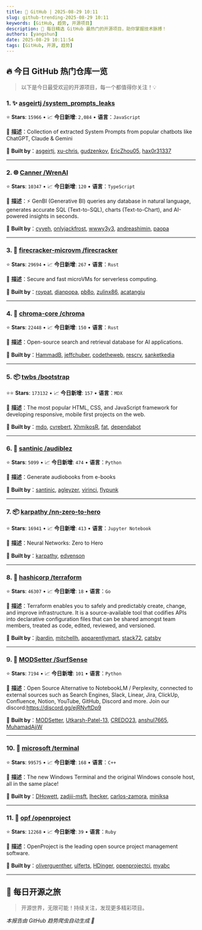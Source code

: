 ```yaml
---
title: 🚀 GitHub | 2025-08-29 10:11
slug: github-trending-2025-08-29 10:11
keywords: [GitHub, 趋势, 开源项目]
description: 🌟 每日精选 GitHub 最热门的开源项目，助你掌握技术脉搏！
authors: [yangshun]
date: 2025-08-29 10:11:54
tags: [GitHub, 开源, 趋势]
---
```


## 🔥 今日 GitHub 热门仓库一览

> 以下是今日最受欢迎的开源项目，每一个都值得你关注！💡

### 1. ✨ [asgeirtj /system_prompts_leaks](https://github.com/asgeirtj/system_prompts_leaks)

⭐ **Stars**: `15966`   •   📈 **今日新增**: `2,084`   •   **语言**：`JavaScript`

📝 **描述**：Collection of extracted System Prompts from popular chatbots like ChatGPT, Claude & Gemini

🤝 **Built by**：[asgeirtj](https://github.com/asgeirtj), [xu-chris](https://github.com/xu-chris), [gudzenkov](https://github.com/gudzenkov), [EricZhou05](https://github.com/EricZhou05), [hax0r31337](https://github.com/hax0r31337)

---

### 2. 🌐 [Canner /WrenAI](https://github.com/Canner/WrenAI)

⭐ **Stars**: `10347`   •   📈 **今日新增**: `120`   •   **语言**：`TypeScript`

📝 **描述**：⚡️ GenBI (Generative BI) queries any database in natural language, generates accurate SQL (Text-to-SQL), charts (Text-to-Chart), and AI-powered insights in seconds.

🤝 **Built by**：[cyyeh](https://github.com/cyyeh), [onlyjackfrost](https://github.com/onlyjackfrost), [wwwy3y3](https://github.com/wwwy3y3), [andreashimin](https://github.com/andreashimin), [paopa](https://github.com/paopa)

---

### 3. 🦀 [firecracker-microvm /firecracker](https://github.com/firecracker-microvm/firecracker)

⭐ **Stars**: `29694`   •   📈 **今日新增**: `267`   •   **语言**：`Rust`

📝 **描述**：Secure and fast microVMs for serverless computing.

🤝 **Built by**：[roypat](https://github.com/roypat), [dianpopa](https://github.com/dianpopa), [pb8o](https://github.com/pb8o), [zulinx86](https://github.com/zulinx86), [acatangiu](https://github.com/acatangiu)

---

### 4. 🦀 [chroma-core /chroma](https://github.com/chroma-core/chroma)

⭐ **Stars**: `22448`   •   📈 **今日新增**: `150`   •   **语言**：`Rust`

📝 **描述**：Open-source search and retrieval database for AI applications.

🤝 **Built by**：[HammadB](https://github.com/HammadB), [jeffchuber](https://github.com/jeffchuber), [codetheweb](https://github.com/codetheweb), [rescrv](https://github.com/rescrv), [sanketkedia](https://github.com/sanketkedia)

---

### 5. 📦 [twbs /bootstrap](https://github.com/twbs/bootstrap)

⭐⭐ **Stars**: `173132`   •   📈 **今日新增**: `157`   •   **语言**：`MDX`

📝 **描述**：The most popular HTML, CSS, and JavaScript framework for developing responsive, mobile first projects on the web.

🤝 **Built by**：[mdo](https://github.com/mdo), [cvrebert](https://github.com/cvrebert), [XhmikosR](https://github.com/XhmikosR), [fat](https://github.com/fat), [dependabot](https://github.com/dependabot)

---

### 6. 🐍 [santinic /audiblez](https://github.com/santinic/audiblez)

⭐ **Stars**: `5099`   •   📈 **今日新增**: `474`   •   **语言**：`Python`

📝 **描述**：Generate audiobooks from e-books

🤝 **Built by**：[santinic](https://github.com/santinic), [agleyzer](https://github.com/agleyzer), [virinci](https://github.com/virinci), [flypunk](https://github.com/flypunk)

---

### 7. 📦 [karpathy /nn-zero-to-hero](https://github.com/karpathy/nn-zero-to-hero)

⭐ **Stars**: `16941`   •   📈 **今日新增**: `413`   •   **语言**：`Jupyter Notebook`

📝 **描述**：Neural Networks: Zero to Hero

🤝 **Built by**：[karpathy](https://github.com/karpathy), [edvenson](https://github.com/edvenson)

---

### 8. 🚦 [hashicorp /terraform](https://github.com/hashicorp/terraform)

⭐ **Stars**: `46307`   •   📈 **今日新增**: `18`   •   **语言**：`Go`

📝 **描述**：Terraform enables you to safely and predictably create, change, and improve infrastructure. It is a source-available tool that codifies APIs into declarative configuration files that can be shared amongst team members, treated as code, edited, reviewed, and versioned.

🤝 **Built by**：[jbardin](https://github.com/jbardin), [mitchellh](https://github.com/mitchellh), [apparentlymart](https://github.com/apparentlymart), [stack72](https://github.com/stack72), [catsby](https://github.com/catsby)

---

### 9. 🐍 [MODSetter /SurfSense](https://github.com/MODSetter/SurfSense)

⭐ **Stars**: `7194`   •   📈 **今日新增**: `101`   •   **语言**：`Python`

📝 **描述**：Open Source Alternative to NotebookLM / Perplexity, connected to external sources such as Search Engines, Slack, Linear, Jira, ClickUp, Confluence, Notion, YouTube, GitHub, Discord and more. Join our discord:https://discord.gg/ejRNvftDp9

🤝 **Built by**：[MODSetter](https://github.com/MODSetter), [Utkarsh-Patel-13](https://github.com/Utkarsh-Patel-13), [CREDO23](https://github.com/CREDO23), [anshul7665](https://github.com/anshul7665), [MuhamadAjiW](https://github.com/MuhamadAjiW)

---

### 10. 🔧 [microsoft /terminal](https://github.com/microsoft/terminal)

⭐ **Stars**: `99575`   •   📈 **今日新增**: `168`   •   **语言**：`C++`

📝 **描述**：The new Windows Terminal and the original Windows console host, all in the same place!

🤝 **Built by**：[DHowett](https://github.com/DHowett), [zadjii-msft](https://github.com/zadjii-msft), [lhecker](https://github.com/lhecker), [carlos-zamora](https://github.com/carlos-zamora), [miniksa](https://github.com/miniksa)

---

### 11. 💎 [opf /openproject](https://github.com/opf/openproject)

⭐ **Stars**: `12268`   •   📈 **今日新增**: `39`   •   **语言**：`Ruby`

📝 **描述**：OpenProject is the leading open source project management software.

🤝 **Built by**：[oliverguenther](https://github.com/oliverguenther), [ulferts](https://github.com/ulferts), [HDinger](https://github.com/HDinger), [openprojectci](https://github.com/openprojectci), [myabc](https://github.com/myabc)

---

## 🌈 每日开源之旅

> 开源世界，无限可能！持续关注，发现更多精彩项目。

*本报告由 GitHub 趋势爬虫自动生成 🤖*
